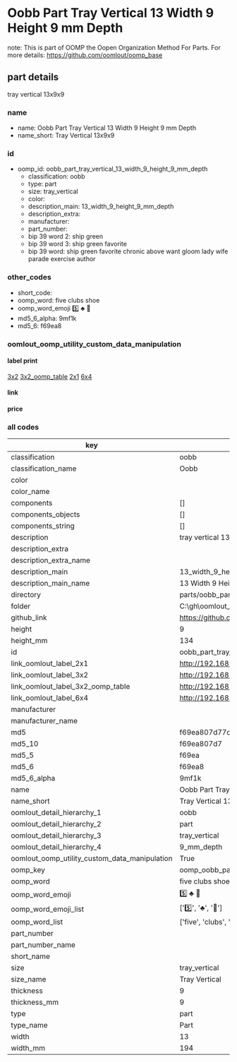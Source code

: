 # Oobb Part Tray Vertical 13 Width 9 Height 9 mm Depth  

note: This is part of OOMP the Oopen Organization Method For Parts. For more details: https://github.com/oomlout/oomp_base

##  part details
  



tray vertical 13x9x9



### name
* name: Oobb Part Tray Vertical 13 Width 9 Height 9 mm Depth
* name_short: Tray Vertical 13x9x9 
### id
* oomp_id: oobb_part_tray_vertical_13_width_9_height_9_mm_depth
  * classification: oobb
  * type: part
  * size: tray_vertical
  * color: 
  * description_main: 13_width_9_height_9_mm_depth
  * description_extra: 
  * manufacturer: 
  * part_number: 
  * bip 39 word 2: ship green
  * bip 39 word 3: ship green favorite
  * bip 39 word: ship green favorite chronic above want gloom lady wife parade exercise author

### other_codes
* short_code: 
* oomp_word: five clubs shoe
* oomp_word_emoji :five: :clubs: :shoe:
* md5_6_alpha: 9mf1k
* md5_6: f69ea8






### oomlout_oomp_utility_custom_data_manipulation
#### label print
[3x2](http://192.168.1.245:1112/?label=oomp%209mf1k)
[3x2_oomp_table](http://192.168.1.108:1112/?label=oomp%209mf1k)
[2x1](http://192.168.1.242:1112/?label=oomp%209mf1k)
[6x4](http://192.168.1.55:1112/?label=oomp%209mf1k)    

#### link

                              

#### price







### all codes 
| key | value |  
| --- | --- |  
| classification | oobb |  
| classification_name | Oobb |  
| color |  |  
| color_name |  |  
| components | [] |  
| components_objects | [] |  
| components_string | [] |  
| description | tray vertical 13x9x9 |  
| description_extra |  |  
| description_extra_name |  |  
| description_main | 13_width_9_height_9_mm_depth |  
| description_main_name | 13 Width 9 Height 9 mm Depth |  
| directory | parts/oobb_part_tray_vertical_13_width_9_height_9_mm_depth |  
| folder | C:\gh\oomlout_oobb_version_4_generated_parts\parts\oobb_part_tray_vertical_13_width_9_height_9_mm_depth |  
| github_link | https://github.com/oomlout/oomlout_oomp_part_src/tree/main/parts/oobb_part_tray_vertical_13_width_9_height_9_mm_depth |  
| height | 9 |  
| height_mm | 134 |  
| id | oobb_part_tray_vertical_13_width_9_height_9_mm_depth |  
| link_oomlout_label_2x1 | http://192.168.1.242:1112/?label=oomp%209mf1k |  
| link_oomlout_label_3x2 | http://192.168.1.245:1112/?label=oomp%209mf1k |  
| link_oomlout_label_3x2_oomp_table | http://192.168.1.108:1112/?label=oomp%209mf1k |  
| link_oomlout_label_6x4 | http://192.168.1.55:1112/?label=oomp%209mf1k |  
| manufacturer |  |  
| manufacturer_name |  |  
| md5 | f69ea807d77c8c6fdb804286a8199630 |  
| md5_10 | f69ea807d7 |  
| md5_5 | f69ea |  
| md5_6 | f69ea8 |  
| md5_6_alpha | 9mf1k |  
| name | Oobb Part Tray Vertical 13 Width 9 Height 9 mm Depth |  
| name_short | Tray Vertical 13x9x9  |  
| oomlout_detail_hierarchy_1 | oobb |  
| oomlout_detail_hierarchy_2 | part |  
| oomlout_detail_hierarchy_3 | tray_vertical |  
| oomlout_detail_hierarchy_4 | 9_mm_depth |  
| oomlout_oomp_utility_custom_data_manipulation | True |  
| oomp_key | oomp_oobb_part_tray_vertical_13_width_9_height_9_mm_depth |  
| oomp_word | five clubs shoe |  
| oomp_word_emoji | :five: :clubs: :shoe: |  
| oomp_word_emoji_list | [':five:', ':clubs:', ':shoe:'] |  
| oomp_word_list | ['five', 'clubs', 'shoe'] |  
| part_number |  |  
| part_number_name |  |  
| short_name |  |  
| size | tray_vertical |  
| size_name | Tray Vertical |  
| thickness | 9 |  
| thickness_mm | 9 |  
| type | part |  
| type_name | Part |  
| width | 13 |  
| width_mm | 194 |  

